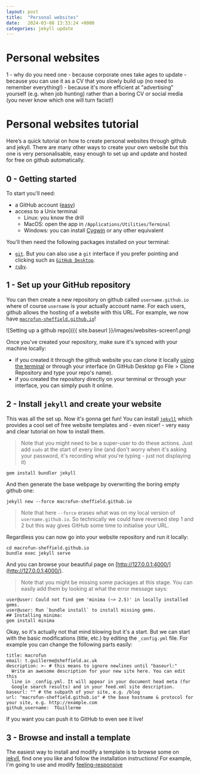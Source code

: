 ```yaml
---
layout: post
title:  "Personal websites"
date:   2024-03-08 13:33:24 +0000
categories: jekyll update
---
```


# Personal websites

1 - why do you need one
    - because corporate ones take ages to update
    - because you can use it as a CV that you slowly build up (no need to remember everything!)
    - because it's more efficient at "advertising" yourself (e.g. when job hunting) rather than a boring CV or social media (you never know which one will turn facist!)

# Personal websites tutorial

Here’s a quick tutorial on how to create personal websites through github and jekyll. There are many other ways to create your own website but this one is very personalisable, easy enough to set up and update and hosted for free on github automatically.

## 0 - Getting started

To start you'll need:

 * a GitHub account ([easy](https://github.com/signup))
 * access to a Unix terminal
    * Linux: you know the drill
    * MacOS: open the app in `/Applications/Utilities/Terminal`
    * Windows: you can install [Cygwin](https://cygwin.com/) or any other equivalent 

You'll then need the following packages installed on your terminal:

 * [`git`](https://git-scm.com/book/en/v2/Getting-Started-Installing-Git). But you can also use a `git` interface if you prefer pointing and clicking such as [`GitHub Desktop`](https://desktop.github.com/).
 * [`ruby`](https://www.ruby-lang.org/en/documentation/installation/).

## 1 - Set up your GitHub repository

You can then create a new repository on github called `username.github.io` where of course `username` is your actually account name.
For each users, github allows the hosting of a website with this URL.
For example, we now have [`macrofun-sheffield.github.io`](macrofun-sheffield.github.io)!

![Setting up a github repo]({{ site.baseurl }}/images/websites-screen1.png)

Once you've created your repository, make sure it's synced with your machine locally: 
 * if you created it through the github website you can clone it locally [using the terminal](https://docs.github.com/en/repositories/creating-and-managing-repositories/cloning-a-repository) or through your interface (in GitHub Desktop go File > Clone Repository and type your repo's name).
 * if you created the repository directly on your terminal or through your interface, you can simply push it online.

## 2 - Install `jekyll` and create your website

This was all the set up. Now it's gonna get fun!
You can install [`jekyll`](https://jekyllrb.com/) which provides a cool set of free website templates and - even nicer! - very easy and clear tutorial on how to install them.

> Note that you might need to be a super-user to do these actions. Just add `sudo` at the start of every line (and don't worry when it's asking your password, it's recording what you're typing - just not displaying it)

```
gem install bundler jekyll
```

And then generate the base webpage by overwriting the boring empty github one:

```
jekyll new --force macrofun-sheffield.github.io
```

> Note that here `--force` erases what was on my local version of `username.github.io`. So technically we could have reversed step 1 and 2 but this way gives GitHub some time to initialise your URL.

Regardless you can now go into your website repository and run it locally:

```
cd macrofun-sheffield.github.io
bundle exec jekyll serve
```

And you can browse your beautiful page on [http://127.0.0.1:4000/](http://127.0.0.1:4000/).

> Note that you might be missing some packages at this stage. You can easily add them by looking at what the error message says:

```
user@user: Could not find gem 'minima (~> 2.5)' in locally installed gems.
user@user: Run `bundle install` to install missing gems.
## Installing minima:
gem install minima
```

Okay, so it's actually not that mind blowing but it's a start. 
But we can start with the basic modifications (title, etc.) by editing the `_config.yml` file.
For example you can change the following parts easily:

```
title: macrofun
email: t.guillerme@sheffield.ac.uk
description: >- # this means to ignore newlines until "baseurl:"
  Write an awesome description for your new site here. You can edit this
  line in _config.yml. It will appear in your document head meta (for
  Google search results) and in your feed.xml site description.
baseurl: "" # the subpath of your site, e.g. /blog
url: "macrofun-sheffield.github.io" # the base hostname & protocol for your site, e.g. http://example.com
github_username:  TGuillerme
```

If you want you can push it to GitHub to even see it live!
 
## 3 - Browse and install a template

The easiest way to install and modify a template is to browse some on [jekyll](https://jekyllthemes.io/free), find one you like and follow the installation instructions!
For example, I'm going to use and modify [feeling-responsive](https://phlow.github.io/feeling-responsive/)